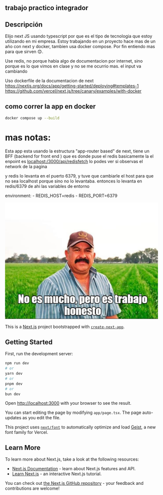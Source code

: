 
## trabajo practico integrador
## Descripción
Elijo next JS usando typescript por que es el tipo de tecnologia que estoy utilizando en mi empresa. Estoy trabajando en un proyecto hace mas de un año con next y docker, tambien usa docker compose. Por fin entiendo mas para que sirven 😊.

Use redis, no porque habia algo de documentacion por internet, sino porque es lo que vimos en clase y no se me ocurrio mas. 
el input va cambiando

Uso dockerfile de la documentacion de next
https://nextjs.org/docs/app/getting-started/deploying#templates-1
https://github.com/vercel/next.js/tree/canary/examples/with-docker

## como correr la app en docker 

```bash
docker compose up --build
```

# mas notas:
Esta app esta usando la estructura "app-router based" de next, tiene un BFF (backend for front end ) que es donde puse el redis
basicamente la el enpoint es [localhost:/3000/api/redisfetch](http://localhost:3000/api/redisfetch) lo podes ver si observas el network de la pagina

y redis lo levanta en el puerto 6379, y tuve que cambiarle el host para que no sea localhost porque sino no lo levantaba. entonces lo levanta en redis/6379
de ahi las variables de entorno 

environment:
      - REDIS_HOST=redis
      - REDIS_PORT=6379

![alt text](image.png)

This is a [Next.js](https://nextjs.org) project bootstrapped with [`create-next-app`](https://nextjs.org/docs/app/api-reference/cli/create-next-app).

## Getting Started

First, run the development server:

```bash
npm run dev
# or
yarn dev
# or
pnpm dev
# or
bun dev
```

Open [http://localhost:3000](http://localhost:3000) with your browser to see the result.

You can start editing the page by modifying `app/page.tsx`. The page auto-updates as you edit the file.

This project uses [`next/font`](https://nextjs.org/docs/app/building-your-application/optimizing/fonts) to automatically optimize and load [Geist](https://vercel.com/font), a new font family for Vercel.

## Learn More

To learn more about Next.js, take a look at the following resources:

- [Next.js Documentation](https://nextjs.org/docs) - learn about Next.js features and API.
- [Learn Next.js](https://nextjs.org/learn) - an interactive Next.js tutorial.

You can check out [the Next.js GitHub repository](https://github.com/vercel/next.js) - your feedback and contributions are welcome!